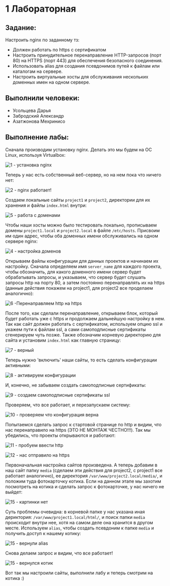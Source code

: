 # 1 Лабораторная
## Задание:
Настроить nginx по заданному тз:
* Должен работать по https c сертификатом
* Настроить принудительное перенаправление HTTP-запросов (порт 80) на HTTPS (порт 443) для обеспечения безопасного соединения.
* Использовать alias для создания псевдонимов путей к файлам или каталогам на сервере.
* Настроить виртуальные хосты для обслуживания нескольких доменных имен на одном сервере.
## Выполнили человеки:
* Усольцева Дарья
* Забродский Александр
* Азатжонова Мехринисо
## Выполнение лабы:
Сначала производим установку nginx. Делать это мы будем на ОС Linux, используя Virtualbox:

![1 - установка nginx](https://github.com/user-attachments/assets/67de1e97-d65b-45ac-9a3b-8dc902128b09)

Теперь у нас есть собственный веб-сервер, но на нем пока что ничего нет:

![2 - nginx работает!](https://github.com/user-attachments/assets/35386db8-95aa-40ef-bf2f-b9423dbdf56a)

Создаем локальные сайты `project1` и `project2`, директории для их хранения и файлы `index.html` внутри: 

![5 - работа с доменами](https://github.com/user-attachments/assets/a6dff40b-e58b-433e-bacb-0e56db1ca9e9)

Чтобы наши хосты можно было тестировать локально, прописываем домены `project1.local` и `project2.local` в файле `/etc/hosts`. Присвоим им один адрес, чтобы оба доменных имени обслуживались на одном сервере nginx:

![4 - настройка доменов](https://github.com/user-attachments/assets/b4e1dda3-16bf-4100-b3cd-d7bbe82ae67f)

Открываем файлы конфигурации для данных проектов и начинаем их настройку. Сначала определяем имя `server_name` для каждого проекта, чтобы обозначить, для какого доменного имени сервер будет обрабатывать запросы, и указываем, что сервер будет слушать запросы http на порту 80, а затем постоянно перенаправлять их на https (данные действия покажем на project1, для project2 все проделаем аналогично):

![6 -Перенаправляем http на https](https://github.com/user-attachments/assets/80feae01-0f2c-4abd-966f-c939723e6a00)


После того, как сделали перенаправление, открываем блок, который будет работать уже с https и продолжаем дальнейшую настройку в нем. Так как сайт должен работать с сертификатом, используем опцию ssl и укажем пути к файлам ssl, а сами самоподписные сертификаты сгенерируем чуть позже. Также обозначим корневую директорию для сайта и установим `index.html` как главную страницу:

![7 - верный](https://github.com/user-attachments/assets/11c25e45-a514-4d2e-872b-853060ee6c0b)

Теперь нужно 'включить' наши сайты, то есть сделать конфигурации активными:

![8 - активируем конфигурации](https://github.com/user-attachments/assets/caba9263-1d0e-45fc-a9b9-07b9cead5633)

И, конечно, не забываем создать самоподписные сертификаты:

![9 - создаем самоподписные сертификаты ssl](https://github.com/user-attachments/assets/199936c3-49ce-40cb-84d8-47d437302840)

Проверяем, что все работает, и перезапускаем систему:

![10 - проверяем что конфигурация верна](https://github.com/user-attachments/assets/16c11e58-d98d-4cbe-aa90-c6ad41451563)

Попытаемся сделать запрос к стартовой странице по http и видим, что нас перенаправило на https (ЭТО НЕ МОНТАЖ ЧЕСТНО!!!). Так мы убедились, что проекты открываются и работают:

![11 - пробуем ввести http](https://github.com/user-attachments/assets/bbb56543-a597-4b3e-96a2-c28d4661ee86)

![12 - нас отправило на https](https://github.com/user-attachments/assets/cf356285-263c-4622-907a-8e0e946d3f1d)


Первоначальная настройка сайтов произведена. А теперь добавим в наш сайт папку `media` (сделаем эти действия для project2, с project1 все работает аналогично), ее директория `/var/www/project2.local/media/`, и положим туда фотокарточку котика. Если на данном этапе мы захотим посмотреть на котика и сделать запрос к фотокарточке, у нас ничего не выйдет: 

![15 - картинки нет](https://github.com/user-attachments/assets/f6372df0-837c-4674-9d8a-1b85c4f24b7b)

Суть проблемы очевидна: в корневой папке у нас указана иная дериктория: `/var/www/project1.local/html/`, и поиск папки `media` происходит внутри нее, хотя на самом деле она хранится в другом месте. Используем `alias`, чтобы создать псевдоним к папке `media` и получить доступ к нашему котику:

![15 - вернули alias](https://github.com/user-attachments/assets/f4ba8670-b691-42b7-acaa-1415c261c45a)

Снова делаем запрос и видим, что все работает!

![15 - вернулся котик](https://github.com/user-attachments/assets/60956359-280c-4293-9a2f-0389b60b7767)

Вот так мы настроили сайты, выполнили лабу и теперь смотрим на котика :)
